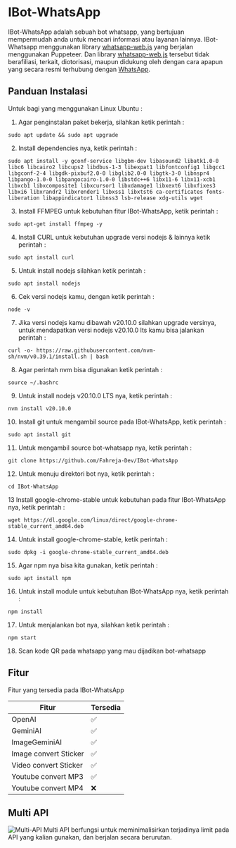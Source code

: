 # IBot-WhatsApp
IBot-WhatsApp adalah sebuah bot whatsapp, yang bertujuan mempermudah anda untuk mencari informasi atau layanan lainnya.
IBot-Whatsapp menggunakan library [whatsapp-web.js](https://wwebjs.dev/) yang berjalan menggunakan Puppeteer. Dan library [whatsapp-web.js](https://wwebjs.dev/) tersebut tidak berafiliasi, terkait, diotorisasi, maupun didukung oleh dengan cara apapun yang secara resmi terhubung dengan [WhatsApp](https://www.whatsapp.com/).

## Panduan Instalasi
Untuk bagi yang menggunakan Linux Ubuntu :
1. Agar penginstalan paket bekerja, silahkan ketik perintah :
```
sudo apt update && sudo apt upgrade
```
2. Install dependencies nya, ketik perintah :
```
sudo apt install -y gconf-service libgbm-dev libasound2 libatk1.0-0 libc6 libcairo2 libcups2 libdbus-1-3 libexpat1 libfontconfig1 libgcc1 libgconf-2-4 libgdk-pixbuf2.0-0 libglib2.0-0 libgtk-3-0 libnspr4 libpango-1.0-0 libpangocairo-1.0-0 libstdc++6 libx11-6 libx11-xcb1 libxcb1 libxcomposite1 libxcursor1 libxdamage1 libxext6 libxfixes3 libxi6 libxrandr2 libxrender1 libxss1 libxtst6 ca-certificates fonts-liberation libappindicator1 libnss3 lsb-release xdg-utils wget
```
3. Install FFMPEG untuk kebutuhan fitur IBot-WhatsApp, ketik perintah :
```
sudo apt-get install ffmpeg -y
```
4. Install CURL untuk kebutuhan upgrade versi nodejs & lainnya ketik perintah :
```
sudo apt install curl
```
5. Untuk install nodejs silahkan ketik perintah :
```
sudo apt install nodejs
```
6. Cek versi nodejs kamu, dengan ketik perintah :
```
node -v
```
7. Jika versi nodejs kamu dibawah v20.10.0 silahkan upgrade versinya, untuk mendapatkan versi nodejs v20.10.0 lts kamu bisa jalankan perintah :
```
curl -o- https://raw.githubusercontent.com/nvm-sh/nvm/v0.39.1/install.sh | bash
```
8. Agar perintah nvm bisa digunakan ketik perintah :
```
source ~/.bashrc
```
9. Untuk install nodejs v20.10.0 LTS nya, ketik perintah :
```
nvm install v20.10.0
```
10. Install git untuk mengambil source pada IBot-WhatsApp, ketik perintah :
```
sudo apt install git
```
11. Untuk mengambil source bot-whatsapp nya, ketik perintah :
```
git clone https://github.com/Fahreja-Dev/IBot-WhatsApp
```
12. Untuk menuju direktori bot nya, ketik perintah :
```
cd IBot-WhatsApp
```
13 Install google-chrome-stable untuk kebutuhan pada fitur IBot-WhatsApp nya, ketik perintah :
```
wget https://dl.google.com/linux/direct/google-chrome-stable_current_amd64.deb
```
14. Untuk install google-chrome-stable, ketik perintah :
```
sudo dpkg -i google-chrome-stable_current_amd64.deb
```
15. Agar npm nya bisa kita gunakan, ketik perintah :
```
sudo apt install npm
```
16. Untuk install module untuk kebutuhan IBot-WhatsApp nya, ketik perintah :
```
npm install
```
17. Untuk menjalankan bot nya, silahkan ketik perintah :
```
npm start
```
18. Scan kode QR pada whatsapp yang mau dijadikan bot-whatsapp

## Fitur

Fitur yang tersedia pada IBot-WhatsApp

| Fitur                 |Tersedia          |
| ----------------------|------------------|
| OpenAI                |:white_check_mark:|
| GeminiAI              |:white_check_mark:|
| ImageGeminiAI         |:white_check_mark:|
| Image convert Sticker |:white_check_mark:|
| Video convert Sticker |:white_check_mark:|
| Youtube convert MP3   |:white_check_mark:|
| Youtube convert MP4   |:x:               |


## Multi API
![Multi-API](https://github.com/Fahreja-Dev/IBot-WhatsApp/assets/144447615/119c3afb-8c09-451e-9757-7e8cbe8653b6)
Multi API berfungsi untuk meminimalisirkan terjadinya limit pada API yang kalian gunakan, dan berjalan secara berurutan.
